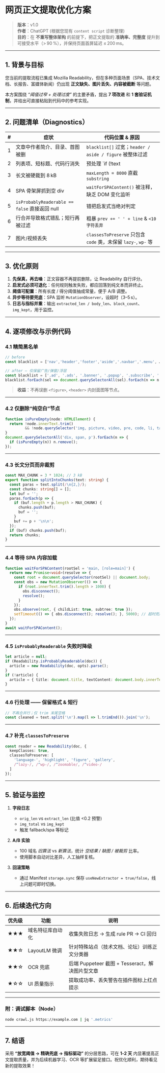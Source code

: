 # 网页正文提取优化方案

> **版本**：v1.0  
> **作者**：ChatGPT (根据您现有 `content script` 诊断整理)  
> **目的**：在 **不重写整体架构** 的前提下，把正文提取的 **准确率、完整度** 提升到可接受水平（> 90 %），并保持页面首屏延迟 ≤ 200 ms。

---

## 1. 背景与目标

您当前的提取流程已集成 Mozilla Readability，但在多种页面场景（SPA、技术文档、长报告、富媒体新闻）仍出现 **正文缺失、图片丢失、内容被截断** 等问题。

本方案围绕 _“阈值过窄 + 处理过度”_ 的主要矛盾，提出 **7 项改进** 和 **1 套验证机制**，并给出可直接粘贴到代码中的参考实现。

---

## 2. 问题清单（Diagnostics）

| # | 症状 | 代码位置 & 原因 |
|---|------|----------------|
| 1 | 文章中作者简介、目录、首图被删 | `blacklist[]` 过宽；`header / aside / figure` 被整体过滤 |
| 2 | 列表项、短标题、代码行消失 | 预处理 `if (!text || text.length < 10) remove()` |
| 3 | 长文被硬裁到 8 kB | `maxLength = 8000` 直截 `substring` |
| 4 | SPA 骨架屏抓到空 div | `waitForSPAContent()` 被注释，缺乏 DOM 变化监听 |
| 5 | `isProbablyReaderable == false` 直接返回 null | 错把启发式当绝对判定 |
| 6 | 行合并导致格式错乱；短行再被过滤 | 粗暴 `prev += ' ' + line` & `<10 字符丢弃` |
| 7 | 图片/视频丢失 | `classesToPreserve` 只包含 `code` 类，未保留 `lazy-`, `wp-` 等 |

---

## 3. 优化原则

1. **先保真，再去噪**：正文容器不再提前删除，让 Readability 自行评分。  
2. **启发式必须可退化**：任何规则触发失败，都应回落到纯文本而非终止。  
3. **阈值可配置**：所有长度 / 得分阈值抽成常量，便于 A/B 调整。  
4. **异步等待要兜底**：SPA 监听 `MutationObserver`，设超时（3–5 s）。  
5. **日志与指标并重**：输出 `extracted_len / body_len`、`block_count`、`img_kept`，用于监控。

---

## 4. 逐项修改与示例代码

### 4.1 精简黑名单

```ts
// before
const blacklist = ['nav','header','footer','aside','.navbar','.menu', …];

// after – 仅保留广告/弹窗/浮层
const blacklist = ['.ad', '.ads', '.banner', '.popup', '.subscribe', '.share-side'];
blacklist.forEach(sel => document.querySelectorAll(sel).forEach(n => n.remove()));
```

> **收益**：不再误删 `<figure>`, `<header>` 内封面图等节点。

---

### 4.2 仅删除“纯空白”节点

```ts
function isPureEmpty(node: HTMLElement) {
  return !node.innerText.trim()
         && !node.querySelector('img, picture, video, pre, code, li, table');
}
document.querySelectorAll('div, span, p').forEach(n => {
  if (isPureEmpty(n)) n.remove();
});
```

---

### 4.3 长文分页而非裁剪

```ts
const MAX_CHUNK = 3 * 1024; // 3 kB
export function splitIntoChunks(text: string) {
  const paras = text.split(/\n{2,}/);
  const chunks: string[] = [];
  let buf = '';
  paras.forEach(p => {
    if (buf.length + p.length > MAX_CHUNK) {
      chunks.push(buf);
      buf = '';
    }
    buf += p + '\n\n';
  });
  if (buf) chunks.push(buf);
  return chunks;
}
```

---

### 4.4 等待 SPA 内容加载

```ts
function waitForSPAContent(rootSel = 'main, [role=main]') {
  return new Promise<void>(resolve => {
    const root = document.querySelector(rootSel) || document.body;
    const obs = new MutationObserver(() => {
      if (root.innerText.trim().length > 1000) {
        obs.disconnect();
        resolve();
      }
    });
    obs.observe(root, { childList: true, subtree: true });
    setTimeout(() => { obs.disconnect(); resolve(); }, 5000); // 超时兜底
  });
}
await waitForSPAContent();
```

---

### 4.5 `isProbablyReaderable` 失败时降级

```ts
let article = null;
if (Readability.isProbablyReaderable(doc)) {
  article = new Readability(doc, opts).parse();
}
if (!article) {
  article = { title: document.title, textContent: document.body.innerText };
}
```

---

### 4.6 行处理 —— 保留格式 & 短行

```ts
// 不再合并行；仅 trim 末尾空格
const cleaned = text.split('\n').map(l => l.trimEnd()).join('\n');
```

---

### 4.7 补充 `classesToPreserve`

```ts
const reader = new Readability(doc, {
  keepClasses: true,
  classesToPreserve: [
    'language-', 'highlight', 'figure', 'gallery',
    /^lazy-/, /^wp-/, /^zoomable/, /^video-/
  ]
});
```

---

## 5. 验证与监控

1. **字段日志**  
   - `orig_len` vs `extract_len` (比值 <0.2 预警)  
   - `img_total` vs `img_kept`  
   - 触发 fallback/spa 等标记

2. **A/B 实验**  
   - 100 域名 *旧算法* vs *新算法*，统计 *空结果 / 缺图 / 被裁剪* 比率。  
   - 使用脚本自动对比差异，人工抽样复核。

3. **回滚策略**  
   - 通过 Manifest `storage.sync` 保存 `useNewExtractor = true/false`，线上问题可即时切换。

---

## 6. 后续迭代方向

| 优先级 | 功能 | 说明 |
|--------|------|------|
| ★★★ | 域名特征库自动化 | 收集失败日志 → 生成 rule PR → CI 回归 |
| ★★☆ | LayoutLM 微调 | 针对特殊站点（技术文档、论坛）训练正文分类器 |
| ★★☆ | OCR 兜底 | 后端 Puppeteer 截图 + Tesseract，解决图片型文章 |
| ★☆☆ | UI 质量指示 | 提取成功率、丢失警告在插件图标上红点提示 |

---

### 附：调试脚本（Node）

```bash
node crawl.js https://example.com | jq '.metrics'
```

---

## 7. 结语

采用 **“放宽阈值 → 精确兜底 → 指标驱动”** 的分层思路，可在 **1‑2 天** 内显著提高正文提取质量，并为后续机器学习、OCR 等扩展留足接口。祝优化顺利，期待看见新的提取效果！